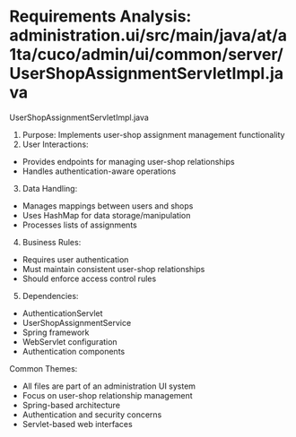 # Requirements Analysis: administration.ui/src/main/java/at/a1ta/cuco/admin/ui/common/server/UserShopAssignmentServletImpl.java

UserShopAssignmentServletImpl.java
1. Purpose: Implements user-shop assignment management functionality
2. User Interactions:
- Provides endpoints for managing user-shop relationships
- Handles authentication-aware operations
3. Data Handling:
- Manages mappings between users and shops
- Uses HashMap for data storage/manipulation
- Processes lists of assignments
4. Business Rules:
- Requires user authentication
- Must maintain consistent user-shop relationships
- Should enforce access control rules
5. Dependencies:
- AuthenticationServlet
- UserShopAssignmentService
- Spring framework
- WebServlet configuration
- Authentication components

Common Themes:
- All files are part of an administration UI system
- Focus on user-shop relationship management
- Spring-based architecture
- Authentication and security concerns
- Servlet-based web interfaces